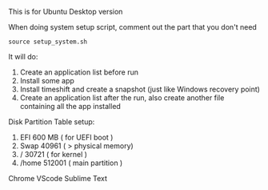 This is for Ubuntu Desktop version

When doing system setup script, comment out the part that you don't need

``` source setup_system.sh ```

It will do:  
1. Create an application list before run
2. Install some app
3. Install timeshift and create a snapshot (just like Windows recovery point)
4. Create an application list after the run, also create another file containing all the app installed

Disk Partition Table setup:

1. EFI   600 MB      ( for UEFI boot )
2. Swap  40961       ( > physical memory)
3. /     30721       ( for kernel )
4. /home 512001      ( main partition )

Chrome
VScode
Sublime Text
